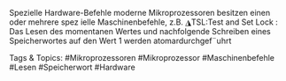 Spezielle Hardware-Befehle
moderne Mikroprozessoren besitzen einen oder mehrere spez ielle
Maschinenbefehle, z.B.
◮TSL:Test and Set Lock : Das Lesen des momentanen Wertes und nachfolgende
Schreiben eines Speicherwortes auf den Wert 1 werden atomardurchgef¨uhrt

   Tags & Topics:
   #Mikroprozessoren
   #Mikroprozessor
   #Maschinenbefehle
   #Lesen
   #Speicherwort
   #Hardware